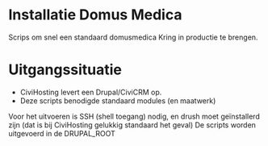 # Installatie Domus Medica

Scrips om snel een standaard domusmedica Kring in productie te brengen.

# Uitgangssituatie

* CiviHosting levert een Drupal/CiviCRM op.
* Deze scripts benodigde standaard modules (en maatwerk)

Voor het uitvoeren is SSH (shell toegang) nodig, en drush moet geïnstallerd zijn (dat is bij CiviHosting gelukkig standaard het geval)
De scripts worden uitgevoerd in de DRUPAL_ROOT